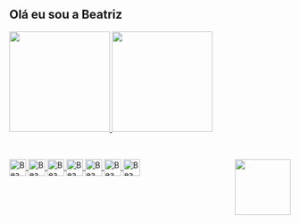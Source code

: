 ## Olá eu sou a Beatriz

<div>
  <a href="https://github.com/beatrizvitoriaa">
  <img height="180em" src="https://github-readme-stats.vercel.app/api?username=beatrizvitoriaa&show_icons=true&theme=dracula&include_all_commits=true&count_private=true"/>
  <img height="180em" src="https://github-readme-stats.vercel.app/api/top-langs/?username=beatrizvitoriaa&layout=compact&langs_count=16&theme=dracula"/>
</div>

##
    
<div style="display: inline_block"><br>
  <img align="center" alt="Bea" height="30" widht="40" src="https://cdn.jsdelivr.net/gh/devicons/devicon@latest/icons/html5/html5-original.svg">
  <img align="center" alt="Bea" height="30" widht="40" src="https://cdn.jsdelivr.net/gh/devicons/devicon@latest/icons/css3/css3-original.svg" />
  <img align="center" alt="Bea" height="30" widht="40" src="https://cdn.jsdelivr.net/gh/devicons/devicon@latest/icons/javascript/javascript-original.svg" />
  <img align="center" alt="Bea" height="30" widht="40" src="https://cdn.jsdelivr.net/gh/devicons/devicon@latest/icons/typescript/typescript-original.svg" />
  <img align="center" alt="Bea" height="30" widht="40" src="https://cdn.jsdelivr.net/gh/devicons/devicon@latest/icons/bootstrap/bootstrap-original.svg" />
  <img align="center" alt="Bea" height="30" widht="40" src="https://cdn.jsdelivr.net/gh/devicons/devicon@latest/icons/angular/angular-original.svg" />
  <img align="center" alt="Bea" height="30" widht="40" src="https://cdn.jsdelivr.net/gh/devicons/devicon@latest/icons/git/git-original.svg" />
  <img align="right" height="100" widht="200" alta="Bea" src="https://giphy.com/gifs/catwoman-catgirl-cat-girl-O5lDNfS3kdjSdSrxQc">
</div>

##
